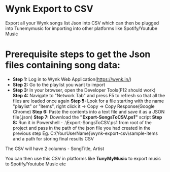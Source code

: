 # Wynk Export to CSV
Export all your Wynk songs list Json into CSV which can then be plugged into Tunemymusic for importing into other platforms like Spotify/Youtube Music

# Prerequisite steps to get the Json files containing song data:
* **Step 1:** Log in to Wynk Web Application(https://wynk.in/)
* **Step 2:** Go to the playlist you want to import
* **Step 3:** In your browser, open the Developer Tools(F12 should work)
**Step 4:** Navigate to "Network Tab" and press F5 to refresh so that all the files are loaded once again
**Step 5:** Look for a file starting with the name "playlist" or "items", right click it -> Copy -> Copy Response(Google Chrome)
**Step 6:** Paste the contents into a text file and save it as a JSON file(.json)
**Step 7:** Download the **"Export-SongsToCSV.ps1"** script 
**Step 8:** Run it in Powershell - .\Export-SongsToCSV.ps1 from root of the project and pass in the path of the json file you had created in the previous step Eg. C:\{YourUserName}\wynk-export-csv\sample-items and a path for storing final results CSV

The CSV will have 2 columns - SongTitle, Artist

You can then use this CSV in platforms like **TunyMyMusic** to export music to Spotify/Youtube Music etc

